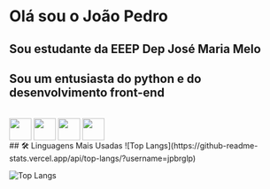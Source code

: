 <h1> Olá sou o João Pedro </h1>
<h2>Sou estudante da EEEP Dep José Maria Melo</h2>
<h2>Sou um entusiasta do python e do desenvolvimento front-end</h2>
<div style="display: inline_block"><br>
<img align="center" src="https://cdn.jsdelivr.net/gh/devicons/devicon@latest/icons/python/python-original.svg"  width = "40px"/>
<img align="center" src="https://cdn.jsdelivr.net/gh/devicons/devicon@latest/icons/html5/html5-original-wordmark.svg" width = "40px"/>
<img align="center" src="https://cdn.jsdelivr.net/gh/devicons/devicon@latest/icons/css3/css3-original-wordmark.svg" width = "40px"/>
<img align="center" src="https://upload.wikimedia.org/wikipedia/commons/6/6a/JavaScript-logo.png" width = "40px"/>
</div>  
## 🛠️ Linguagens Mais Usadas
![Top Langs](https://github-readme-stats.vercel.app/api/top-langs/?username=jpbrglp)

![Top Langs](https://github-readme-stats.vercel.app/api/top-langs/?username=jpbrglp&layout=compact&theme=radical)


